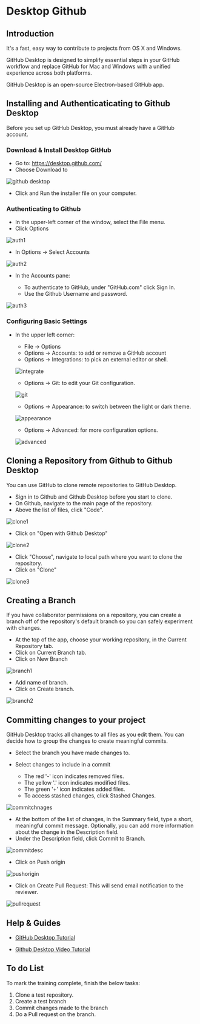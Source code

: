 # **Desktop Github**

## **Introduction**

It's a fast, easy way to contribute to projects from OS X and Windows.

GitHub Desktop is designed to simplify essential steps in your GitHub workflow and replace GitHub for Mac and Windows with a unified experience across both platforms.

GitHub Desktop is an open-source Electron-based GitHub app.

## **Installing and Authenticaticating to Github Desktop**

Before you set up GitHub Desktop, you must already have a GitHub account.


### **Download & Install Desktop GitHub**
   
*   Go to: https://desktop.github.com/
*   Choose Download to

![github desktop](../images/Initial-images/Desktop-Github/GitHub-Desktop.jpg)

*   Click and Run the installer file on your computer.

### **Authenticating to Github**

*   In the upper-left corner of the window, select the File menu.
*   Click Options

![auth1](../images/Initial-images/Desktop-Github/auth1.jpg)

*   In Options -> Select Accounts

![auth2](../images/Initial-images/Desktop-Github/auth2.jpg)

*   In the Accounts pane:

    *   To authenticate to GitHub, under "GitHub.com" click Sign In.
    *   Use the Github Username and password.

![auth3](../images/Initial-images/Desktop-Github/auth3.jpg)


### **Configuring Basic Settings**

*   In the upper left corner:

    *   File -> Options
    *   Options -> Accounts: to add or remove a GitHub account
    *   Options -> Integrations: to pick an external editor or shell.

    ![integrate](../images/Initial-images/Desktop-Github/integrate.jpg)

    *   Options -> Git: to edit your Git configuration.

    ![git](../images/Initial-images/Desktop-Github/git1.jpg)

    *   Options -> Appearance: to switch between the light or dark theme.

    ![appearance](../images/Initial-images/Desktop-Github/appearance.jpg)

    *   Options -> Advanced: for more configuration options. 

    ![advanced](../images/Initial-images/Desktop-Github/advanced.jpg)


## **Cloning a Repository from Github to Github Desktop**

You can use GitHub to clone remote repositories to GitHub Desktop.

*   Sign in to Github and Github Desktop before you start to clone.
*   On Github, navigate to the main page of the repository.
*   Above the list of files, click "Code".

![clone1](../images/Initial-images/Desktop-Github/clone1.jpg)

*   Click on "Open with Github Desktop"

![clone2](../images/Initial-images/Desktop-Github/clone2.jpg)

*   Click "Choose", navigate to local path where you want to clone the repository.
*   Click on "Clone"

![clone3](../images/Initial-images/Desktop-Github/clone3.jpg)

## **Creating a Branch**

If you have collaborator permissions on a repository, you can create a branch off of the repository's default branch so you can safely experiment with changes.

*   At the top of the app, choose your working repository, in the Current Repository tab.
*   Click on Current Branch tab.
*   Click on New Branch 

![branch1](../images/Initial-images/Desktop-Github/branch1.jpg)

*   Add name of branch.
*   Click on Create branch.

![branch2](../images/Initial-images/Desktop-Github/branch2.jpg)

## **Committing changes to your project**

GitHub Desktop tracks all changes to all files as you edit them. You can decide how to group the changes to create meaningful commits.

*   Select the branch you have made changes to.
*   Select changes to include in a commit

    *   The red '-' icon indicates removed files.
    *   The yellow '.' icon indicates modified files.
    *   The green '+' icon indicates added files.
    *   To access stashed changes, click Stashed Changes.

![commitchnages](../images/Initial-images/Desktop-Github/commitchanges.jpg)

*   At the bottom of the list of changes, in the Summary field, type a short, meaningful commit message. Optionally, you can add more information about the change in the Description field.
*   Under the Description field, click Commit to Branch.

![commitdesc](../images/Initial-images/Desktop-Github/commitdesc.jpg)

*   Click on Push origin

![pushorigin](../images/Initial-images/Desktop-Github/pushorigin.jpg)

*   Click on Create Pull Request: This will send email notification to the reviewer.

![pullrequest](../images/Initial-images/Desktop-Github/pullrequest.jpg)


## **Help & Guides**

*   [GitHub Desktop Tutorial](https://help.github.com/en/desktop)    

*   [Github Desktop Video Tutorial](https://www.youtube.com/watch?v=77W2JSL7-r8)


## **To do List**

To mark the training complete, finish the below tasks:

1.  Clone a test repository.
2.  Create a test branch
3.  Commit changes made to the branch
4.  Do a Pull request on the branch.






